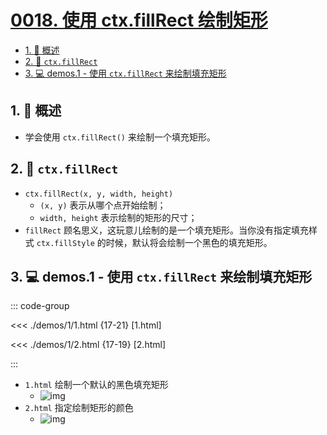 # [0018. 使用 ctx.fillRect 绘制矩形](https://github.com/Tdahuyou/TNotes.canvas/tree/main/notes/0018.%20%E4%BD%BF%E7%94%A8%20ctx.fillRect%20%E7%BB%98%E5%88%B6%E7%9F%A9%E5%BD%A2)

<!-- region:toc -->

- [1. 📝 概述](#1--概述)
- [2. 📒 `ctx.fillRect`](#2--ctxfillrect)
- [3. 💻 demos.1 - 使用 `ctx.fillRect` 来绘制填充矩形](#3--demos1---使用-ctxfillrect-来绘制填充矩形)

<!-- endregion:toc -->

## 1. 📝 概述

- 学会使用 `ctx.fillRect()` 来绘制一个填充矩形。

## 2. 📒 `ctx.fillRect`

- `ctx.fillRect(x, y, width, height)`
  - `(x, y)` 表示从哪个点开始绘制；
  - `width, height` 表示绘制的矩形的尺寸；
- `fillRect` 顾名思义，这玩意儿绘制的是一个填充矩形。当你没有指定填充样式 `ctx.fillStyle` 的时候，默认将会绘制一个黑色的填充矩形。

## 3. 💻 demos.1 - 使用 `ctx.fillRect` 来绘制填充矩形

::: code-group

<<< ./demos/1/1.html {17-21} [1.html]

<<< ./demos/1/2.html {17-19} [2.html]

:::

- `1.html` 绘制一个默认的黑色填充矩形
  - ![img](https://cdn.jsdelivr.net/gh/Tdahuyou/imgs@main/2024-10-04-00-45-56.png)
- `2.html` 指定绘制矩形的颜色
  - ![img](https://cdn.jsdelivr.net/gh/Tdahuyou/imgs@main/2024-10-04-00-46-11.png)
